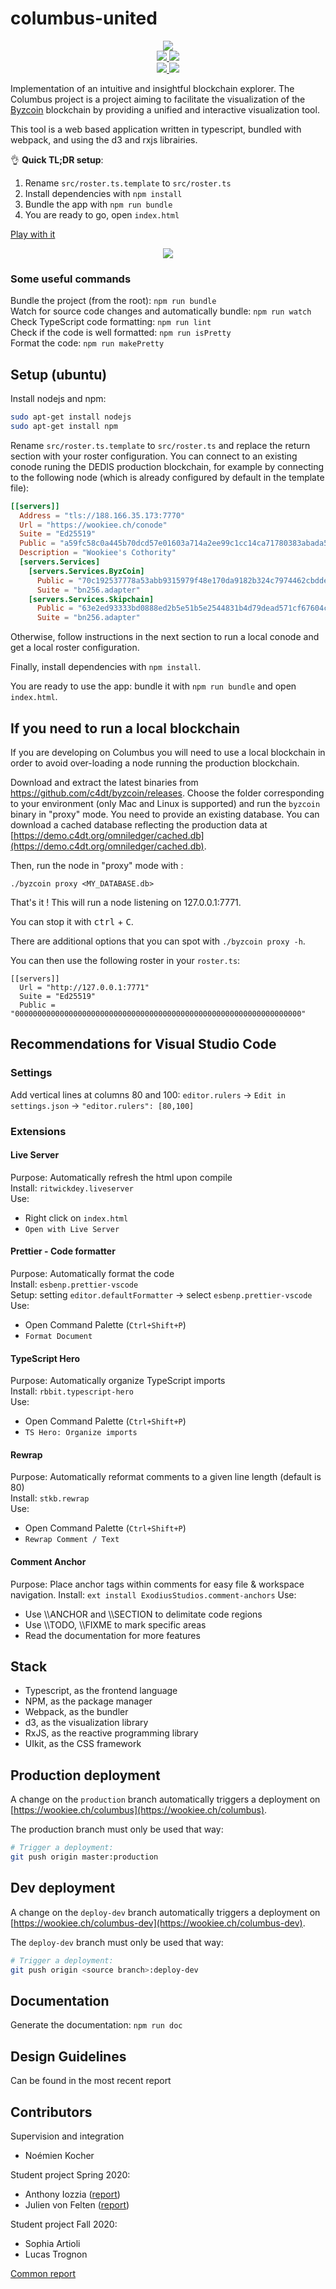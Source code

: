 # columbus-united

<div align="center">
    <img src="assets/logo-color-small.png">
</div>

<div align="center">
  <a href="https://github.com/dedis/columbus-united/actions?query=workflow%3A%22Wookiee+deployment%22">
    <img src="https://github.com/dedis/columbus-united/workflows/Wookiee%20deployment/badge.svg?branch=production">
  </a>
  <a href="https://github.com/dedis/columbus-united/actions?query=workflow%3A%22Wookiee+DEV+deployment%22">
    <img src="https://github.com/dedis/columbus-united/workflows/Wookiee%20DEV%20deployment/badge.svg">
  </a>
  <br/>
  <a href="https://github.com/dedis/columbus-united/actions?query=workflow%3APrettier">
    <img src="https://github.com/dedis/columbus-united/workflows/Prettier/badge.svg">
  </a>
  <a href="https://github.com/dedis/columbus-united/actions?query=workflow%3A%22Quality+checking">
    <img src="https://github.com/dedis/columbus-united/workflows/Quality%20checking/badge.svg">
  </a>
</div>

Implementation of an intuitive and insightful blockchain explorer. The Columbus
project is a project aiming to facilitate the visualization of the
[Byzcoin](https://github.com/dedis/cothority/tree/master/byzcoin) blockchain by
providing a unified and interactive visualization tool.

This tool is a web based application written in typescript, bundled with
webpack, and using the d3 and rxjs librairies.

👌 **Quick TL;DR setup**:

1) Rename `src/roster.ts.template` to `src/roster.ts`
2) Install dependencies with `npm install`
3) Bundle the app with `npm run bundle`
4) You are ready to go, open `index.html`

[Play with it](https://wookiee.ch/columbus/)

<div align="center">
    <img src="assets/home.png">
</div>

### Some useful commands

Bundle the project (from the root): `npm run bundle`  
Watch for source code changes and automatically bundle: `npm run watch`  
Check TypeScript code formatting: `npm run lint`  
Check if the code is well formatted: `npm run isPretty`  
Format the code: `npm run makePretty`  

## Setup (ubuntu)

Install nodejs and npm:

```bash
sudo apt-get install nodejs
sudo apt-get install npm
```

Rename `src/roster.ts.template` to `src/roster.ts` and replace the return
section with your roster configuration. You can connect to an existing conode
runing the DEDIS production blockchain, for example by connecting to the
following node (which is already configured by default in the template file):

```toml
[[servers]]
  Address = "tls://188.166.35.173:7770"
  Url = "https://wookiee.ch/conode"
  Suite = "Ed25519"
  Public = "a59fc58c0a445b70dcd57e01603a714a2ee99c1cc14ca71780383abada5d7143"
  Description = "Wookiee's Cothority"
  [servers.Services]
    [servers.Services.ByzCoin]
      Public = "70c192537778a53abb9315979f48e170da9182b324c7974462cbdde90fc0c51d440e2de266a81fe7a3d9d2b6665ef07ba3bbe8df027af9b8a3b4ea6569d7f72a41f0dfe4dc222aa8fd4c99ced2212d7d1711267f66293732c88e8d43a2cf6b3e2e1cd0c57b8f222a73a393e70cf81e53a0ce8ed2a426e3b0fa6b0da30ff27b1a"
      Suite = "bn256.adapter"
    [servers.Services.Skipchain]
      Public = "63e2ed93333bd0888ed2b5e51b5e2544831b4d79dead571cf67604cdd96bc0212f68e582468267697403d7ed418e70ed9fcb01940e4c603373994ef00c04542c24091939bddca515381e0285ab805826cec457346be482e687475a973a20fca48f16c76e352076ccc0c866d7abb3ac50d02f9874d065f85404a0127efc1acf49"
      Suite = "bn256.adapter"
```

Otherwise, follow instructions in the next section to run a local conode and get
a local roster configuration.

Finally, install dependencies with `npm install`.  

You are ready to use the app: bundle it with `npm run bundle` and open
`index.html`.

## If you need to run a local blockchain

If you are developing on Columbus you will need to use a local blockchain in
order to avoid over-loading a node running the production blockchain.

Download and extract the latest binaries from
https://github.com/c4dt/byzcoin/releases. Choose the folder corresponding to
your environment (only Mac and Linux is supported) and run the `byzcoin` binary
in "proxy" mode. You need to provide an existing database. You can download a
cached database reflecting the production data at
[https://demo.c4dt.org/omniledger/cached.db](https://demo.c4dt.org/omniledger/cached.db).

Then, run the node in "proxy" mode with :

```
./byzcoin proxy <MY_DATABASE.db>
```

That's it ! This will run a node listening on 127.0.0.1:7771.

You can stop it with <kbd>ctrl</kbd> + <kbd>C</kbd>.

There are additional options that you can spot with `./byzcoin proxy -h`.

You can then use the following roster in your `roster.ts`:

```
[[servers]]
  Url = "http://127.0.0.1:7771"
  Suite = "Ed25519"
  Public = "0000000000000000000000000000000000000000000000000000000000000000"
```

## Recommendations for Visual Studio Code

### Settings

Add vertical lines at columns 80 and 100: `editor.rulers` -> `Edit in settings.json` -> `"editor.rulers": [80,100]`  

### Extensions

#### Live Server

Purpose: Automatically refresh the html upon compile  
Install: `ritwickdey.liveserver`  
Use:

* Right click on `index.html`
* `Open with Live Server`

#### Prettier - Code formatter

Purpose: Automatically format the code  
Install: `esbenp.prettier-vscode`  
Setup: setting `editor.defaultFormatter` -> select `esbenp.prettier-vscode`  
Use:

* Open Command Palette (`Ctrl+Shift+P`)
* `Format Document`

#### TypeScript Hero

Purpose: Automatically organize TypeScript imports  
Install: `rbbit.typescript-hero`  
Use:

* Open Command Palette (`Ctrl+Shift+P`)
* `TS Hero: Organize imports`

#### Rewrap

Purpose: Automatically reformat comments to a given line length (default is 80)  
Install: `stkb.rewrap`  
Use:

* Open Command Palette (`Ctrl+Shift+P`)
* `Rewrap Comment / Text`

#### Comment Anchor
Purpose: Place anchor tags within comments for easy file & workspace navigation.
Install: `ext install ExodiusStudios.comment-anchors`
Use:

* Use \\\\ANCHOR and \\\\SECTION to delimitate code regions
* Use \\\\TODO, \\\\FIXME to mark specific areas
* Read the documentation for more features

## Stack

- Typescript, as the frontend language
- NPM, as the package manager
- Webpack, as the bundler
- d3, as the visualization library
- RxJS, as the reactive programming library
- UIkit, as the CSS framework

## Production deployment

A change on the `production` branch automatically triggers a deployment on
[https://wookiee.ch/columbus](https://wookiee.ch/columbus).

The production branch must only be used that way:

```bash
# Trigger a deployment:
git push origin master:production
```

## Dev deployment

A change on the `deploy-dev` branch automatically triggers a deployment on
[https://wookiee.ch/columbus-dev](https://wookiee.ch/columbus-dev).

The `deploy-dev` branch must only be used that way:

```bash
# Trigger a deployment:
git push origin <source branch>:deploy-dev
```

## Documentation

Generate the documentation: `npm run doc`

## Design Guidelines
Can be found in the most recent report  

## Contributors

Supervision and integration

- Noémien Kocher

Student project Spring 2020:

- Anthony Iozzia ([report](https://www.epfl.ch/labs/dedis/wp-content/uploads/2020/06/report-2020-1-Anthony-Iozzia-Columbus-II.pdf))
- Julien von Felten ([report](https://www.epfl.ch/labs/dedis/wp-content/uploads/2020/06/report-2020-1-Julien-von-Felten-Columbus-I.pdf))

Student project Fall 2020:

- Sophia Artioli 
- Lucas Trognon

[Common report](https://www.epfl.ch/labs/dedis/wp-content/uploads/2021/01/report-2020-3-Columbus-Sophia-Artiolis-Lucas-Trognon-Columbus-III.pdf)
